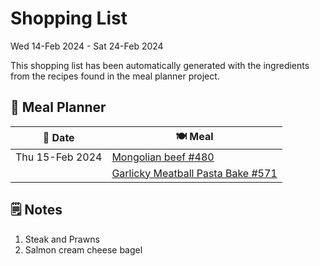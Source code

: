 # Shopping List

Wed 14-Feb 2024 - Sat 24-Feb 2024

This shopping list has been automatically generated with the ingredients from the recipes found in the meal planner project.

## 📅 Meal Planner

|📅 Date| 🍽️ Meal|
|----|----|
|Thu 15-Feb 2024|[Mongolian beef #480](https://github.com/jcallaghan/The-Cookbook/issues/480)|
||[Garlicky Meatball Pasta Bake  #571](https://github.com/jcallaghan/The-Cookbook/issues/571)|

## 🗒️ Notes

1. Steak and Prawns
1. Salmon cream cheese bagel

